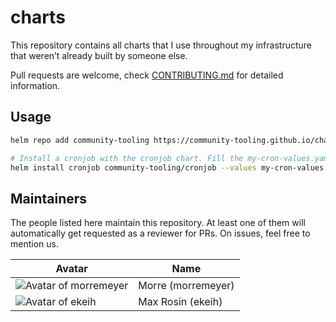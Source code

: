 # charts

This repository contains all charts that I use throughout my infrastructure that weren’t already built by someone else.

Pull requests are welcome, check [CONTRIBUTING.md](CONTRIBUTING.md) for detailed information.

## Usage

```sh
helm repo add community-tooling https://community-tooling.github.io/charts/

# Install a cronjob with the cronjob chart. Fill the my-cron-values.yaml file before running this!
helm install cronjob community-tooling/cronjob --values my-cron-values.yaml
```

## Maintainers

The people listed here maintain this repository. At least one of them will automatically get requested as a reviewer for PRs. On issues, feel free to mention us.

| Avatar                                                                        | Name               |
| ----------------------------------------------------------------------------- | ------------------ |
| ![Avatar of morremeyer](https://avatars.githubusercontent.com/u/7683567?s=80) | Morre (morremeyer) |
| ![Avatar of ekeih](https://avatars.githubusercontent.com/u/3430656?s=80)      | Max Rosin (ekeih)  |

